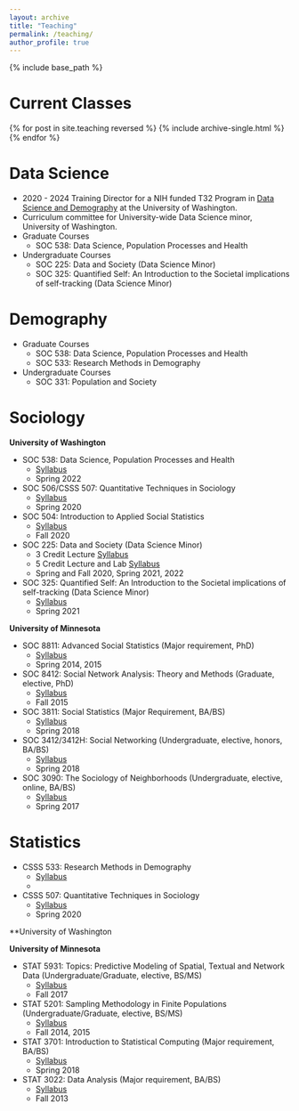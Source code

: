 ```yaml
---
layout: archive
title: "Teaching"
permalink: /teaching/
author_profile: true
---
```


{% include base_path %}

Current Classes
===

{% for post in site.teaching reversed %}
  {% include archive-single.html %}
{% endfor %}

Data Science
===

* 2020 - 2024 Training Director for a NIH funded T32 Program in [Data Science and Demography](https://csde.washington.edu/training/fellowship-funding/data-science-demography-population-health-training/) at the University of Washington. 
* Curriculum committee for University-wide Data Science minor, University of Washington.
* Graduate Courses
    + SOC 538: Data Science, Population Processes and Health
* Undergraduate Courses
    + SOC 225: Data and Society (Data Science Minor)
    + SOC 325: Quantified Self: An Introduction to the Societal implications of self-tracking (Data Science Minor)

Demography
===

* Graduate Courses
  + SOC 538: Data Science, Population Processes and Health
  + SOC 533: Research Methods in Demography
* Undergraduate Courses
  + SOC 331: Population and Society
 

Sociology
===

**University of Washington**

* SOC 538:  Data Science, Population Processes and Health 
    + [Syllabus](files/soc_538_syl.pdf)
    + Spring 2022
* SOC 506/CSSS 507: Quantitative Techniques in Sociology
    + [Syllabus](files/soc_506_syl.pdf)
    + Spring 2020
* SOC 504: Introduction to Applied Social Statistics
    + [Syllabus](files/soc_504_syl.pdf)
    + Fall 2020
* SOC 225: Data and Society (Data Science Minor)
    + 3 Credit Lecture [Syllabus](files/soc_225_syl.pdf)
    + 5 Credit Lecture and Lab [Syllabus](files/soc_225_lab_syl.pdf)
    + Spring and Fall 2020, Spring 2021, 2022
* SOC 325: Quantified Self: An Introduction to the Societal implications of self-tracking (Data Science Minor)
    + [Syllabus](files/soc_325_syl.pdf)
    + Spring 2021

**University of Minnesota**

* SOC 8811: Advanced Social Statistics (Major requirement, PhD)
    + [Syllabus](files/stat_8811_syl.pdf)
    + Spring 2014, 2015
* SOC 8412: Social Network Analysis: Theory and Methods (Graduate, elective, PhD)
    + [Syllabus](files/soc_8412_syl.pdf)
    + Fall 2015
* SOC 3811: Social Statistics (Major Requirement, BA/BS)
    + [Syllabus](files/soc_3811_syl.pdf)
    + Spring 2018
* SOC 3412/3412H: Social Networking (Undergraduate, elective, honors, BA/BS)
    + [Syllabus](files/soc_3412_syl.pdf)
    + Spring 2018
* SOC 3090: The Sociology of Neighborhoods (Undergraduate, elective, online, BA/BS)
    + [Syllabus](files/soc_3090_syl.pdf)
    + Spring 2017
 

Statistics
===

* CSSS 533: Research Methods in Demography
    +  [Syllabus](files/soc_506_syl.pdf)
    +  
* CSSS 507: Quantitative Techniques in Sociology
    + [Syllabus](files/soc_506_syl.pdf)
    + Spring 2020

**University of Washington


**University of Minnesota**
* STAT 5931: Topics: Predictive Modeling of Spatial, Textual and Network Data (Undergraduate/Graduate, elective, BS/MS)
    + [Syllabus](files/stat_5931_syl.pdf)
    + Fall 2017
* STAT 5201: Sampling Methodology in Finite Populations (Undergraduate/Graduate, elective, BS/MS)
    + [Syllabus](files/stat_5201_syl.pdf)
    + Fall 2014, 2015
* STAT 3701: Introduction to Statistical Computing (Major requirement, BA/BS)
    + [Syllabus](files/stat_3701_syl.pdf)
    + Spring 2018
* STAT 3022: Data Analysis (Major requirement, BA/BS)
    + [Syllabus](files/stat_3022_syl.pdf)
    + Fall 2013


  
